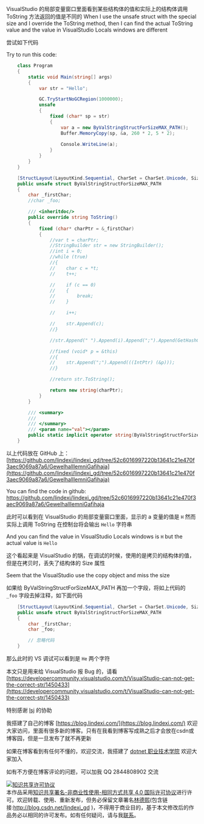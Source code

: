 
VisualStudio 的局部变量窗口里面看到某些结构体的值和实际上的结构体调用 ToString 方法返回的值是不同的
When I use the unsafe struct with the special size and I override the ToString method, then I can find the actual ToString value and the value in VisualStudio Locals windows are different

<!--more-->


<!-- 发布 -->

尝试如下代码

Try to run this code:

```csharp
    class Program
    {
        static void Main(string[] args)
        {
            var str = "Hello";

            GC.TryStartNoGCRegion(1000000);
            unsafe
            {
                fixed (char* sp = str)
                {
                    var a = new ByValStringStructForSizeMAX_PATH();
                    Buffer.MemoryCopy(sp, &a, 260 * 2, 5 * 2);
              
                    Console.WriteLine(a);
                }
            }
        }
    }

    [StructLayout(LayoutKind.Sequential, CharSet = CharSet.Unicode, Size = 260 * sizeof(char))]
    public unsafe struct ByValStringStructForSizeMAX_PATH
    {
        char _firstChar;
        //char _foo;

        /// <inheritdoc/>
        public override string ToString()
        {
            fixed (char* charPtr = &_firstChar)
            {
                //var t = charPtr;
                //StringBuilder str = new StringBuilder();
                //int i = 0;
                //while (true)
                //{
                //    char c = *t;
                //    t++;

                //    if (c == 0)
                //    {
                //        break;
                //    }

                //    i++;

                //    str.Append(c);
                //}

                //str.Append(" ").Append(i).Append(";").Append(GetHashCode()).Append(";").Append(_firstChar.GetHashCode());

                //fixed (void* p = &this)
                //{
                //    str.Append(";").Append(((IntPtr) (&p)));
                //}

                //return str.ToString();

                return new string(charPtr);
            }
        }

        /// <summary>
        /// 
        /// </summary>
        /// <param name="val"></param>
        public static implicit operator string(ByValStringStructForSizeMAX_PATH val) => val.ToString();
    }
```

以上代码放在 GitHub 上： [https://github.com/lindexi/lindexi_gd/tree/52c6016997220b13641c21e470f3aec9069a87a6/GewelhalllemniGafihaja](https://github.com/lindexi/lindexi_gd/tree/52c6016997220b13641c21e470f3aec9069a87a6/GewelhalllemniGafihaja)

You can find the code in github: https://github.com/lindexi/lindexi_gd/tree/52c6016997220b13641c21e470f3aec9069a87a6/GewelhalllemniGafihaja

此时可以看到在 VisualStudio 的局部变量窗口里面，显示的 a 变量的值是 `H` 然而实际上调用 ToString 在控制台将会输出 `Hello` 字符串

And you can find the value in VisualStudio Locals windows is `H` but the actual value is `Hello`

这个看起来是 VisualStudio 的锅，在调试的时候，使用的是拷贝的结构体的值，但是在拷贝时，丢失了结构体的 Size 属性

Seem that the VisualStudio use the copy object and miss the size

如果给 ByValStringStructForSizeMAX_PATH 再加一个字段，将如上代码的 `_foo` 字段去掉注释，如下面代码

```csharp
    [StructLayout(LayoutKind.Sequential, CharSet = CharSet.Unicode, Size = 260 * sizeof(char))]
    public unsafe struct ByValStringStructForSizeMAX_PATH
    {
        char _firstChar;
        char _foo;

        // 忽略代码
    }
```

那么此时的 VS 调试可以看到是 `He` 两个字符

本文只是用来给 VisualStudio 报 Bug 的，请看 [https://developercommunity.visualstudio.com/t/VisualStudio-can-not-get-the-correct-str/1450433](https://developercommunity.visualstudio.com/t/VisualStudio-can-not-get-the-correct-str/1450433)

特别感谢 [lsj](https://blog.sdlsj.net) 的协助



我搭建了自己的博客 [https://blog.lindexi.com/](https://blog.lindexi.com/) 欢迎大家访问，里面有很多新的博客。只有在我看到博客写成熟之后才会放在csdn或博客园，但是一旦发布了就不再更新

如果在博客看到有任何不懂的，欢迎交流，我搭建了 [dotnet 职业技术学院](https://t.me/dotnet_campus) 欢迎大家加入

如有不方便在博客评论的问题，可以加我 QQ 2844808902 交流

<a rel="license" href="http://creativecommons.org/licenses/by-nc-sa/4.0/"><img alt="知识共享许可协议" style="border-width:0" src="https://licensebuttons.net/l/by-nc-sa/4.0/88x31.png" /></a><br />本作品采用<a rel="license" href="http://creativecommons.org/licenses/by-nc-sa/4.0/">知识共享署名-非商业性使用-相同方式共享 4.0 国际许可协议</a>进行许可。欢迎转载、使用、重新发布，但务必保留文章署名[林德熙](http://blog.csdn.net/lindexi_gd)(包含链接:http://blog.csdn.net/lindexi_gd )，不得用于商业目的，基于本文修改后的作品务必以相同的许可发布。如有任何疑问，请与我[联系](mailto:lindexi_gd@163.com)。